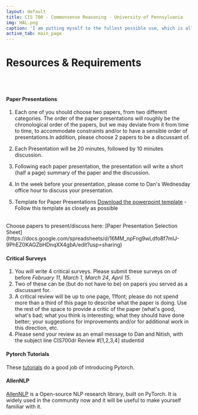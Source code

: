 ```yaml
---
layout: default
title: CIS 700 - Commonsense Reasoning - University of Pennsylvania
img: HAL.png
caption: 'I am putting myself to the fullest possible use, which is all I think that any conscious entity can ever hope to do'
active_tab: main_page
---
```


# Resources & Requirements
<br>
<br>

#### Paper Presentations
1. Each one of you should choose two papers, from two different categories. The order of the paper presentations will roughly be the chronological order of the papers, but we may deviate from it from time to time, to accommodate constraints and/or to have a sensible order of presentations.In addition, please choose 2 papers to be a discussant of.

2. Each Presentation will be 20 minutes, followed by 10 minutes discussion.

3. Following each paper presentation, the presentation will write a short (half a page) summary of the paper and the discussion.

4. In the week before your presentation, please come to Dan\'s Wednesday office hour to discuss your presentation.

5. Template for Paper Presentations
[Download the powerpoint template](assets/ppt/paper_presentation_template.pptx) -
Follow this template as closely as possible

<br>
Choose papers to present/discuss here: [Paper Presentation Selection Sheet](https://docs.google.com/spreadsheets/d/16MM_npFng9wLdfo8f7mIJ-9PhEZ0KAGZbHDnqXX4gbA/edit?usp=sharing)

#### Critical Surveys
1. You will write 4 critical surveys. Please submit these surveys on of before *February 11*, *March 1*, *March 24*, *April 15*.
2. Two of these can be (but do not have to be) on papers you served as a discussant for.
3. A critical review will be up to one page, 11font; please do not spend more than a third of this page to describe what the paper is doing. Use the rest of the space to provide a critic of the paper (what\'s good, what\'s bad; what you think is interesting; what they should have done better; your suggestions for improvements and/or for additional work in this direction, etc.
4. Please send your review as an email message to Dan and Nitish, with the subject line CIS700dr Review #[1,2,3,4] studentid


#### Pytorch Tutorials
These [tutorials](https://pytorch.org/tutorials/) do a good job of introducing Pytorch.

#### AllenNLP
[AllenNLP](https://allennlp.org/) is a Open-source NLP research library, built on PyTorch.
It is widely used in the community now and it will be useful to make yourself familiar with it.


<!--  -->
